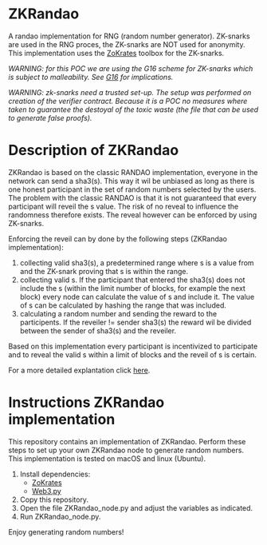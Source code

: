 # ZKRandao
A randao implementation for RNG (random number generator). ZK-snarks are used in the RNG proces, the ZK-snarks are NOT used for anonymity. This implementation uses the [ZoKrates](https://zokrates.github.io) toolbox for the ZK-snarks. 

*WARNING: for this POC we are using the G16 scheme for ZK-snarks which is subject to malleability. See [G16](http://zokrates.github.io/reference/proving_schemes.html#g16-malleability) for implications.*

*WARNING: zk-snarks need a trusted set-up. The setup was performed on creation of the verifier contract. Because it is a POC no measures where taken to guarantee the destoyal of the toxic waste (the file that can be used to generate false proofs).*

# Description of ZKRandao
ZKRandao is based on the classic RANDAO implementation, everyone in the network can send a sha3(s). This way it wil be unbiased as long as there is one honest participant in the set of random numbers selected by the users. The problem with the classic RANDAO is that it is not guaranteed that every participant will reveil the s value. The risk of no reveal to influence the randomness therefore exists. The reveal however can be enforced by using ZK-snarks. 

Enforcing the reveil can by done by the following steps (ZKRandao implementation):
1. collecting valid sha3(s), a predetermined range where s is a value from and the ZK-snark proving that s is within the range.
2. collecting valid s. If the participant that entered the sha3(s) does not include the s (within the limit number of blocks, for example the next block) every node can calculate the value of s and include it. The value of s can be calculated by hashing the range that was included.
3. calculating a random number and sending the reward to the participents. If the reveiler != sender sha3(s) the reward wil be divided between the sender of sha3(s) and the reveiler. 

Based on this implementation every participant is incentivized to participate and to reveal the valid s within a limit of blocks and the reveil of s is certain.

For a more detailed explantation click [here](https://link.medium.com/DNGjptQ5WY).

# Instructions ZKRandao implementation
This repository contains an implementation of ZKRandao. Perform these steps to set up your own ZKRandao node to generate random numbers. This implementation is tested on macOS and linux (Ubuntu).

1. Install dependencies:
    - [ZoKrates](https://zokrates.github.io/gettingstarted.html)
    - [Web3.py](https://web3py.readthedocs.io/en/stable/quickstart.html)
2. Copy this repository.
3. Open the file ZKRandao_node.py and adjust the variables as indicated.
4. Run ZKRandao_node.py.

Enjoy generating random numbers! 


  
